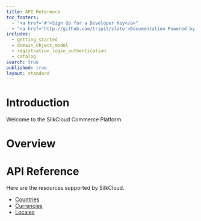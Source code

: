 ```yaml
---
title: API Reference
toc_footers: 
  - "<a href='#'>Sign Up for a Developer Key</a>"
  - "<a href='http://github.com/tripit/slate'>Documentation Powered by Slate</a>"
includes: 
  - getting_started
  - domain_object_model
  - registration_login_authentication
  - catalog
search: true
published: true
layout: standard
---
```


# Introduction

Welcome to the SilkCloud Commerce Platform.

# Overview

# API Reference

Here are the resources supported by SilkCloud.

- [Countries](api-docs/#country)
- [Currencies](api-docs/#currency)
- [Locales](api-docs/#locale)
